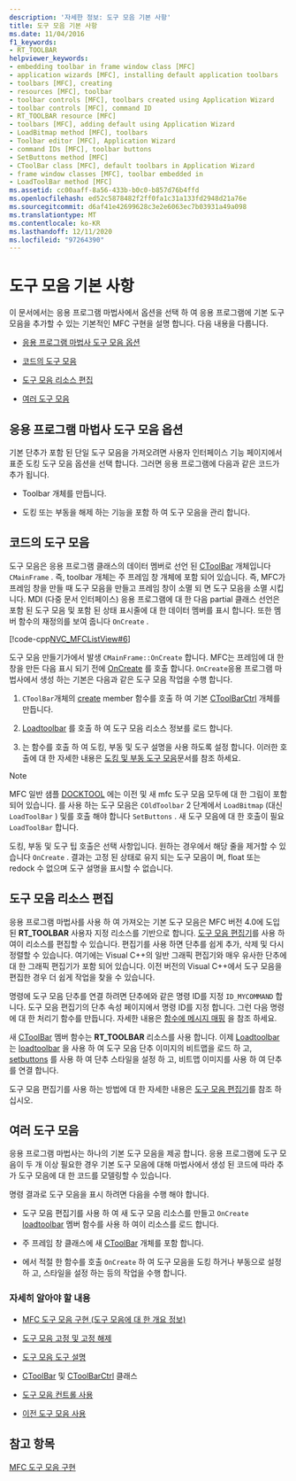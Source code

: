 ```yaml
---
description: '자세한 정보: 도구 모음 기본 사항'
title: 도구 모음 기본 사항
ms.date: 11/04/2016
f1_keywords:
- RT_TOOLBAR
helpviewer_keywords:
- embedding toolbar in frame window class [MFC]
- application wizards [MFC], installing default application toolbars
- toolbars [MFC], creating
- resources [MFC], toolbar
- toolbar controls [MFC], toolbars created using Application Wizard
- toolbar controls [MFC], command ID
- RT_TOOLBAR resource [MFC]
- toolbars [MFC], adding default using Application Wizard
- LoadBitmap method [MFC], toolbars
- Toolbar editor [MFC], Application Wizard
- command IDs [MFC], toolbar buttons
- SetButtons method [MFC]
- CToolBar class [MFC], default toolbars in Application Wizard
- frame window classes [MFC], toolbar embedded in
- LoadToolBar method [MFC]
ms.assetid: cc00aaff-8a56-433b-b0c0-b857d76b4ffd
ms.openlocfilehash: ed52c5878482f2ff0fa1c31a133fd2948d21a76e
ms.sourcegitcommit: d6af41e42699628c3e2e6063ec7b03931a49a098
ms.translationtype: MT
ms.contentlocale: ko-KR
ms.lasthandoff: 12/11/2020
ms.locfileid: "97264390"
---
```

# <a name="toolbar-fundamentals"></a>도구 모음 기본 사항

이 문서에서는 응용 프로그램 마법사에서 옵션을 선택 하 여 응용 프로그램에 기본 도구 모음을 추가할 수 있는 기본적인 MFC 구현을 설명 합니다. 다음 내용을 다룹니다.

- [응용 프로그램 마법사 도구 모음 옵션](#_core_the_appwizard_toolbar_option)

- [코드의 도구 모음](#_core_the_toolbar_in_code)

- [도구 모음 리소스 편집](#_core_editing_the_toolbar_resource)

- [여러 도구 모음](#_core_multiple_toolbars)

## <a name="the-application-wizard-toolbar-option"></a><a name="_core_the_appwizard_toolbar_option"></a> 응용 프로그램 마법사 도구 모음 옵션

기본 단추가 포함 된 단일 도구 모음을 가져오려면 사용자 인터페이스 기능 페이지에서 표준 도킹 도구 모음 옵션을 선택 합니다. 그러면 응용 프로그램에 다음과 같은 코드가 추가 됩니다.

- Toolbar 개체를 만듭니다.

- 도킹 또는 부동을 해제 하는 기능을 포함 하 여 도구 모음을 관리 합니다.

## <a name="the-toolbar-in-code"></a><a name="_core_the_toolbar_in_code"></a> 코드의 도구 모음

도구 모음은 응용 프로그램 클래스의 데이터 멤버로 선언 된 [CToolBar](../mfc/reference/ctoolbar-class.md) 개체입니다 `CMainFrame` . 즉, toolbar 개체는 주 프레임 창 개체에 포함 되어 있습니다. 즉, MFC가 프레임 창을 만들 때 도구 모음을 만들고 프레임 창이 소멸 되 면 도구 모음을 소멸 시킵니다. MDI (다중 문서 인터페이스) 응용 프로그램에 대 한 다음 partial 클래스 선언은 포함 된 도구 모음 및 포함 된 상태 표시줄에 대 한 데이터 멤버를 표시 합니다. 또한 멤버 함수의 재정의를 보여 줍니다 `OnCreate` .

[!code-cpp[NVC_MFCListView#6](../atl/reference/codesnippet/cpp/toolbar-fundamentals_1.h)]

도구 모음 만들기가에서 발생 `CMainFrame::OnCreate` 합니다. MFC는 프레임에 대 한 창을 만든 다음 표시 되기 전에 [OnCreate](../mfc/reference/cwnd-class.md#oncreate) 를 호출 합니다. `OnCreate`응용 프로그램 마법사에서 생성 하는 기본은 다음과 같은 도구 모음 작업을 수행 합니다.

1. `CToolBar`개체의 [create](../mfc/reference/ctoolbar-class.md#create) member 함수를 호출 하 여 기본 [CToolBarCtrl](../mfc/reference/ctoolbarctrl-class.md) 개체를 만듭니다.

1. [Loadtoolbar](../mfc/reference/ctoolbar-class.md#loadtoolbar) 를 호출 하 여 도구 모음 리소스 정보를 로드 합니다.

1. 는 함수를 호출 하 여 도킹, 부동 및 도구 설명을 사용 하도록 설정 합니다. 이러한 호출에 대 한 자세한 내용은 [도킹 및 부동 도구 모음](../mfc/docking-and-floating-toolbars.md)문서를 참조 하세요.

> [!NOTE]
> MFC 일반 샘플 [DOCKTOOL](../overview/visual-cpp-samples.md) 에는 이전 및 새 mfc 도구 모음 모두에 대 한 그림이 포함 되어 있습니다. 를 사용 하는 도구 모음은 `COldToolbar` 2 단계에서 `LoadBitmap` (대신 `LoadToolBar` ) 및를 호출 해야 합니다 `SetButtons` . 새 도구 모음에 대 한 호출이 필요 `LoadToolBar` 합니다.

도킹, 부동 및 도구 팁 호출은 선택 사항입니다. 원하는 경우에서 해당 줄을 제거할 수 있습니다 `OnCreate` . 결과는 고정 된 상태로 유지 되는 도구 모음이 며, float 또는 redock 수 없으며 도구 설명을 표시할 수 없습니다.

## <a name="editing-the-toolbar-resource"></a><a name="_core_editing_the_toolbar_resource"></a> 도구 모음 리소스 편집

응용 프로그램 마법사를 사용 하 여 가져오는 기본 도구 모음은 MFC 버전 4.0에 도입 된 **RT_TOOLBAR** 사용자 지정 리소스를 기반으로 합니다. [도구 모음 편집기](../windows/toolbar-editor.md)를 사용 하 여이 리소스를 편집할 수 있습니다. 편집기를 사용 하면 단추를 쉽게 추가, 삭제 및 다시 정렬할 수 있습니다. 여기에는 Visual C++의 일반 그래픽 편집기와 매우 유사한 단추에 대 한 그래픽 편집기가 포함 되어 있습니다. 이전 버전의 Visual C++에서 도구 모음을 편집한 경우 더 쉽게 작업을 찾을 수 있습니다.

명령에 도구 모음 단추를 연결 하려면 단추에와 같은 명령 ID를 지정 `ID_MYCOMMAND` 합니다. 도구 모음 편집기의 단추 속성 페이지에서 명령 ID를 지정 합니다. 그런 다음 명령에 대 한 처리기 함수를 만듭니다. 자세한 내용은 [함수에 메시지 매핑](../mfc/reference/mapping-messages-to-functions.md) 을 참조 하세요.

새 [CToolBar](../mfc/reference/ctoolbar-class.md) 멤버 함수는 **RT_TOOLBAR** 리소스를 사용 합니다. 이제 [Loadtoolbar](../mfc/reference/ctoolbar-class.md#loadtoolbar) 는 [loadtoolbar](../mfc/reference/ctoolbar-class.md#loadbitmap) 을 사용 하 여 도구 모음 단추 이미지의 비트맵을 로드 하 고, [setbuttons](../mfc/reference/ctoolbar-class.md#setbuttons) 를 사용 하 여 단추 스타일을 설정 하 고, 비트맵 이미지를 사용 하 여 단추를 연결 합니다.

도구 모음 편집기를 사용 하는 방법에 대 한 자세한 내용은 [도구 모음 편집기](../windows/toolbar-editor.md)를 참조 하십시오.

## <a name="multiple-toolbars"></a><a name="_core_multiple_toolbars"></a> 여러 도구 모음

응용 프로그램 마법사는 하나의 기본 도구 모음을 제공 합니다. 응용 프로그램에 도구 모음이 두 개 이상 필요한 경우 기본 도구 모음에 대해 마법사에서 생성 된 코드에 따라 추가 도구 모음에 대 한 코드를 모델링할 수 있습니다.

명령 결과로 도구 모음을 표시 하려면 다음을 수행 해야 합니다.

- 도구 모음 편집기를 사용 하 여 새 도구 모음 리소스를 만들고 `OnCreate` [loadtoolbar](../mfc/reference/ctoolbar-class.md#loadtoolbar) 멤버 함수를 사용 하 여이 리소스를 로드 합니다.

- 주 프레임 창 클래스에 새 [CToolBar](../mfc/reference/ctoolbar-class.md) 개체를 포함 합니다.

- 에서 적절 한 함수를 호출 `OnCreate` 하 여 도구 모음을 도킹 하거나 부동으로 설정 하 고, 스타일을 설정 하는 등의 작업을 수행 합니다.

### <a name="what-do-you-want-to-know-more-about"></a>자세히 알아야 할 내용

- [MFC 도구 모음 구현 (도구 모음에 대 한 개요 정보)](../mfc/mfc-toolbar-implementation.md)

- [도구 모음 고정 및 고정 해제](../mfc/docking-and-floating-toolbars.md)

- [도구 모음 도구 설명](../mfc/toolbar-tool-tips.md)

- [CToolBar](../mfc/reference/ctoolbar-class.md) 및 [CToolBarCtrl](../mfc/reference/ctoolbarctrl-class.md) 클래스

- [도구 모음 컨트롤 사용](../mfc/working-with-the-toolbar-control.md)

- [이전 도구 모음 사용](../mfc/using-your-old-toolbars.md)

## <a name="see-also"></a>참고 항목

[MFC 도구 모음 구현](../mfc/mfc-toolbar-implementation.md)
